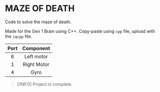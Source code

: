# MAZE OF DEATH
Code to solve the maze of death.

Made for the Gen 1 Brain using C++. Copy-paste using `cpp` file, upload with the `iqcpp` file.

|Port|Component|
|:--:|:-------:|
|6   |Left motor|
|1   |Right Motor|
|4   | Gyro |

> [!INFO]
> Project is complete.
